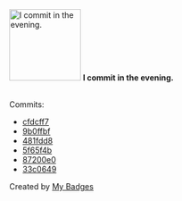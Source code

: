 <img src="https://my-badges.github.io/my-badges/evening-commits.png" alt="I commit in the evening." title="I commit in the evening." width="128">
<strong>I commit in the evening.</strong>
<br><br>

Commits:

- <a href="https://github.com/hi-ammad/hack-github-graph/commit/cfdcff74ed1090028a936a906186cceef2f995ad">cfdcff7</a>
- <a href="https://github.com/hi-ammad/hack-github-graph/commit/9b0ffbf9f82ea213aff02bdb7d05aa47224741b7">9b0ffbf</a>
- <a href="https://github.com/hi-ammad/hack-github-graph/commit/481fdd85a8786a6a95021e80a971e967f40f0bac">481fdd8</a>
- <a href="https://github.com/hi-ammad/hack-github-graph/commit/5f65f4be8fcc149f7f4d401de60c29e419e82e25">5f65f4b</a>
- <a href="https://github.com/hi-ammad/hack-github-graph/commit/87200e031b0849284a1770ba8531b88a2a4a915b">87200e0</a>
- <a href="https://github.com/hi-ammad/hack-github-graph/commit/33c0649ad983612ad8d86181ad67c0ad14734b73">33c0649</a>


Created by <a href="https://github.com/my-badges/my-badges">My Badges</a>